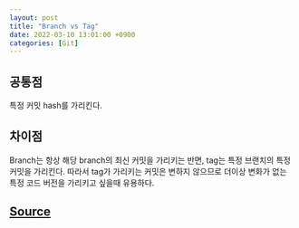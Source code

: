 ```yaml
---
layout: post
title: "Branch vs Tag"
date: 2022-03-10 13:01:00 +0900
categories: [Git]
---
```


## 공통점

특정 커밋 hash를 가리킨다.

## 차이점

Branch는 항상 해당 branch의 최신 커밋을 가리키는 반면, tag는 특정 브랜치의 특정 커밋을 가리킨다. 따라서 tag가 가리키는 커밋은 변하지 않으므로 더이상 변화가 없는 특정 코드 버전을 가리키고 싶을때 유용하다.

## [Source](https://en.wikibooks.org/wiki/Git/Advanced#Tags_vs_Branches)
